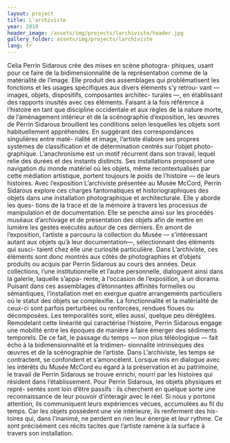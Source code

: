 ```yaml
---
layout: project
title: L'archiviste
year: 2019
header_image: /assets/img/projects/larchiviste/header.jpg
gallery_folder: assets/img/projects/larchiviste
lang: fr
---
```


Celia Perrin Sidarous crée des mises en scène photogra- phiques, usant pour ce faire de la bidimensionnalité de la représentation comme de la matérialité de l’image. Elle produit des assemblages qui problématisent les fonctions et les usages spécifiques aux divers éléments s’y retrou- vant — images, objets, dispositifs, composantes architec- turales —, en établissant des rapports inusités avec ces éléments. Faisant à la fois référence à l’histoire en tant que discipline occidentale et aux règles de la nature morte, de l’aménagement intérieur et de la scénographie d’exposition, les œuvres de Perrin Sidarous brouillent les conditions selon lesquelles les objets sont habituellement appréhendés. En suggérant des correspondances singulières entre maté- rialité et image, l’artiste élabore ses propres systèmes de classification et de détermination centrés sur l’objet photo- graphique. L’anachronisme est un motif récurrent dans son travail, lequel relie des durées et des instants distincts. Ses installations proposent une navigation du monde matériel où les objets, même recontextualisés par cette médiation artistique, portent toujours le poids de l’histoire — de leurs histoires.
Avec l’exposition L’archiviste présentée au Musée McCord, Perrin Sidarous explore ces charges fantomatiques et historiographiques des objets dans une installation photographique et architecturale. Elle y aborde les ques- tions de la trace et de la mémoire à travers les processus de manipulation et de documentation. Elle se penche ainsi sur les procédés muséaux d’archivage et de présentation des objets afin de mettre en lumière les gestes exécutés autour de ces derniers. En amont de l’exposition, l’artiste a parcouru la collection du Musée — s’intéressant autant aux objets qu’à leur documentation—, sélectionnant des éléments qui susci- taient chez elle une curiosité particulière. Dans L’archiviste, ces éléments sont donc montrés aux côtés de photographies et d’objets produits ou acquis par Perrin Sidarous au cours des années. Deux collections, l’une institutionnelle et l’autre personnelle, dialoguent ainsi dans la galerie, laquelle s’appa- rente, à l’occasion de l’exposition, à un diorama.
Puisant dans ces assemblages d’étonnantes affinités formelles ou sémantiques, l’installation met en exergue quatre arrangements particuliers où le statut des objets se complexifie. La fonctionnalité et la matérialité de ceux-ci sont parfois perturbées ou renforcées, rendues floues ou décomposées. Les temporalités sont, elles aussi, quelque
peu déréglées. Remodelant cette linéarité qui caractérise l’histoire, Perrin Sidarous engage une mobilité entre les époques de manière à faire émerger des sédiments temporels. De ce fait, le passage du temps — non plus téléologique — fait écho à la bidimensionnalité et la tridimen- sionnalité intrinsèques des œuvres et de la scénographie de l’artiste. Dans L’archiviste, les temps se contractent, se confondent et s’amoncèlent. Lorsque mis en dialogue avec les intérêts du Musée McCord eu égard à la préservation et au patrimoine, le travail de Perrin Sidarous se trouve enrichi, nourri par les histoires qui résident dans l’établissement.
Pour Perrin Sidarous, les objets physiques et repré- sentés sont loin d’être passifs : ils cherchent en quelque sorte une reconnaissance de leur pouvoir d’interagir avec le réel. Si nous y portons attention, ils communiquent leurs expériences vécues, accumulées au fil du temps. Car les objets possèdent une vie intérieure, ils renferment des his- toires qui, dans l’inanimé, ne perdent en rien leur énergie et leur rythme. Ce sont précisément ces récits tacites que l’artiste ramène à la surface à travers son installation.